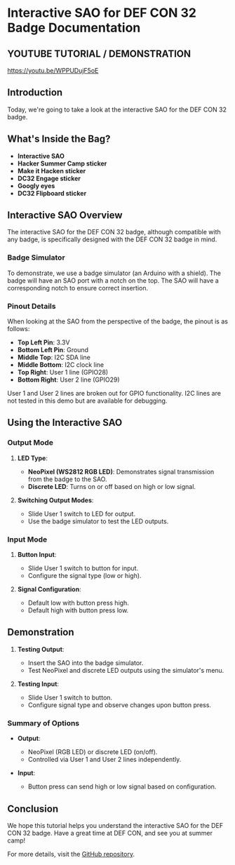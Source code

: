 # Interactive SAO for DEF CON 32 Badge Documentation

## YOUTUBE TUTORIAL / DEMONSTRATION
https://youtu.be/WPPUDujF5oE

## Introduction

Today, we're going to take a look at the interactive SAO for the DEF CON 32 badge.

## What's Inside the Bag?

- **Interactive SAO**
- **Hacker Summer Camp sticker**
- **Make it Hacken sticker**
- **DC32 Engage sticker**
- **Googly eyes**
- **DC32 Flipboard sticker**

## Interactive SAO Overview

The interactive SAO for the DEF CON 32 badge, although compatible with any badge, is specifically designed with the DEF CON 32 badge in mind. 

### Badge Simulator

To demonstrate, we use a badge simulator (an Arduino with a shield). The badge will have an SAO port with a notch on the top. The SAO will have a corresponding notch to ensure correct insertion.

### Pinout Details

When looking at the SAO from the perspective of the badge, the pinout is as follows:
- **Top Left Pin**: 3.3V
- **Bottom Left Pin**: Ground
- **Middle Top**: I2C SDA line
- **Middle Bottom**: I2C clock line
- **Top Right**: User 1 line (GPIO28)
- **Bottom Right**: User 2 line (GPIO29)

User 1 and User 2 lines are broken out for GPIO functionality. I2C lines are not tested in this demo but are available for debugging.

## Using the Interactive SAO

### Output Mode

1. **LED Type**:
    - **NeoPixel (WS2812 RGB LED)**: Demonstrates signal transmission from the badge to the SAO.
    - **Discrete LED**: Turns on or off based on high or low signal.

2. **Switching Output Modes**:
    - Slide User 1 switch to LED for output.
    - Use the badge simulator to test the LED outputs.

### Input Mode

1. **Button Input**:
    - Slide User 1 switch to button for input.
    - Configure the signal type (low or high).

2. **Signal Configuration**:
    - Default low with button press high.
    - Default high with button press low.

## Demonstration

1. **Testing Output**:
    - Insert the SAO into the badge simulator.
    - Test NeoPixel and discrete LED outputs using the simulator's menu.

2. **Testing Input**:
    - Slide User 1 switch to button.
    - Configure signal type and observe changes upon button press.

### Summary of Options

- **Output**: 
    - NeoPixel (RGB LED) or discrete LED (on/off).
    - Controlled via User 1 and User 2 lines independently.
  
- **Input**:
    - Button press can send high or low signal based on configuration.

## Conclusion

We hope this tutorial helps you understand the interactive SAO for the DEF CON 32 badge. Have a great time at DEF CON, and see you at summer camp!


For more details, visit the [GitHub repository](#).
